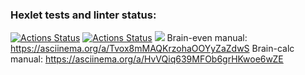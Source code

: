 ### Hexlet tests and linter status:
[![Actions Status](https://github.com/Labidahrom/python-project-lvl1/workflows/hexlet-check/badge.svg)](https://github.com/Labidahrom/python-project-lvl1/actions)
[![Actions Status](https://github.com/Labidahrom/python-project-lvl1/workflows/hexlet-check/badge.svg)](https://github.com/Labidahrom/python-project-lvl1/actions)
<a href="https://codeclimate.com/github/Labidahrom/python-project-lvl1/maintainability"><img src="https://api.codeclimate.com/v1/badges/832ff76df613c8fcd2f3/maintainability" /></a>
Brain-even manual: https://asciinema.org/a/Tvox8mMAQKrzohaOOYyZaZdwS
Brain-calc manual: https://asciinema.org/a/HvVQiq639MFOb6grHKwoe6wZE
